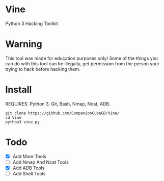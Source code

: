 # Vine
Python 3 Hacking Toolkit

# Warning
This tool was made for education purposes only! Some of the things you can do with this tool can be illegally, get permission from the person your trying to hack before hacking them.

# Install
REQUIRES: Python 3, Git, Bash, Nmap, Ncat, ADB.

```
git clone https://github.com/CompanionCubeGD/Vine/
cd Vine
python3 vine.py
```

# Todo
- [X] Add More Tools
- [ ] Add Nmap And Ncat Tools
- [X] Add ADB Tools
- [ ] Add Shell Tools
